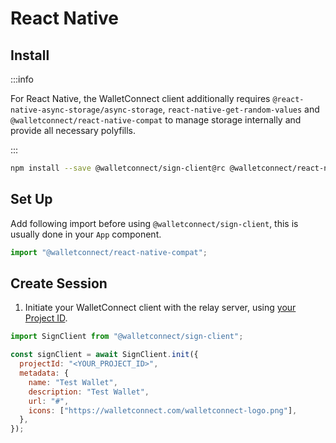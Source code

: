 # React Native

## Install

:::info

For React Native, the WalletConnect client additionally requires `@react-native-async-storage/async-storage`, `react-native-get-random-values` and `@walletconnect/react-native-compat`
to manage storage internally and provide all necessary polyfills.

:::

```bash npm2yarn
npm install --save @walletconnect/sign-client@rc @walletconnect/react-native-compat@rc @react-native-async-storage/async-storage react-native-get-random-values
```

## Set Up

Add following import before using `@walletconnect/sign-client`, this is usually done in your `App` component.

```javascript
import "@walletconnect/react-native-compat";
```

## Create Session

1. Initiate your WalletConnect client with the relay server, using [your Project ID](../../advanced/api-reference/project-id.md).

```javascript
import SignClient from "@walletconnect/sign-client";

const signClient = await SignClient.init({
  projectId: "<YOUR_PROJECT_ID>",
  metadata: {
    name: "Test Wallet",
    description: "Test Wallet",
    url: "#",
    icons: ["https://walletconnect.com/walletconnect-logo.png"],
  },
});
```
